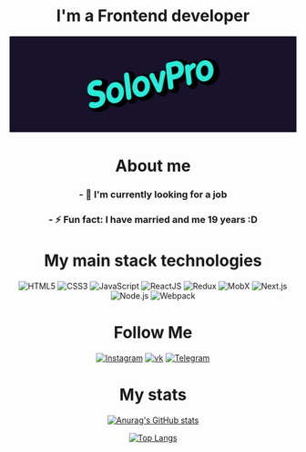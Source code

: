 <div align="center">

# I'm a Frontend developer

[![Header](https://github.com/solovpro/solovpro/blob/main/assets/solov.gif)](https://t.me/Dimasek3000)
    
# About me
    
### - 🔭 I'm currently looking for a job
### - ⚡ Fun fact: I have married and me 19 years :D
    
# My main stack technologies
    
![HTML5](https://img.shields.io/badge/-HTML5-A9A9A9?style=for-the-badge&logo=HTML5)
![CSS3](https://img.shields.io/badge/-CSS3/SCSS-4B0082?style=for-the-badge&logo=CSS3)
![JavaScript](https://img.shields.io/badge/-JavaScript-8B0000?style=for-the-badge&logo=javascript)
![ReactJS](https://img.shields.io/badge/-ReactJS-4682B4?style=for-the-badge&logo=React)
![Redux](https://img.shields.io/badge/-Redux-000?style=for-the-badge&logo=Redux)
![MobX](https://img.shields.io/badge/-MobX-D2691E?style=for-the-badge&logo=MobX)
![Next.js](https://img.shields.io/badge/-NextJS-191970?style=for-the-badge&logo=Next.js)
![Node.js](https://img.shields.io/badge/-NodeJS-2F4F4F?style=for-the-badge&logo=Node.js)
![Webpack](https://img.shields.io/badge/-Webpack-4169E1?style=for-the-badge&logo=Webpack)
    
# Follow Me
    
[![Instagram](https://img.shields.io/badge/-Instagram-000?style=for-the-badge&logo=Instagram)](https://www.instagram.com/__s_o_l_o_v__/)
[![vk](https://img.shields.io/badge/-vk-000?style=for-the-badge&logo=vk)](https://vk.com/id427018592)
[![Telegram](https://img.shields.io/badge/-Telegram-000?style=for-the-badge&logo=Telegram)](https://t.me/Dimasek3000)
    
# My stats
    
[![Anurag's GitHub stats](https://github-readme-stats.vercel.app/api?username=solovpro&show_icons==true&theme=radical)](
https://github.com/anuraghazra/github-readme-stats)
    
[![Top Langs](https://github-readme-stats.vercel.app/api/top-langs/?username=solovpro&layout=demo&theme=dark)](https://github.com/anuraghazra/github-readme-stats)

</div>






